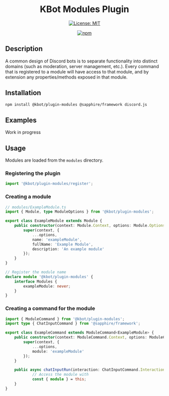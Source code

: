 <div align="center">

# KBot Modules Plugin

[![License: MIT](https://img.shields.io/badge/License-MIT-green.svg)](https://gitlab.com/kbot1/kbot-plugins/-/blob/main/LICENSE)

[![npm](https://img.shields.io/npm/v/@kbotdev/plugin-modules?color=crimson&logo=npm&label=@kbotdev/plugin-modules)](https://www.npmjs.com/package/@kbotdev/plugin-modules)

</div>

## Description

A common design of Discord bots is to separate functionality into distinct domains (such as moderation, server management, etc.). Every command that
is registered to a module will have access to that module, and by extension any properties/methods exposed in that module.

## Installation

```bash
npm install @kbot/plugin-modules @sapphire/framework discord.js
```

## Examples
Work in progress

## Usage

Modules are loaded from the `modules` directory.

### Registering the plugin

```typescript
import '@kbot/plugin-modules/register';
```

### Creating a module

```typescript
// modules/ExampleModule.ts
import { Module, type ModuleOptions } from '@kbot/plugin-modules';

export class ExampleModule extends Module {
	public constructor(context: Module.Context, options: Module.Options) {
		super(context, {
			...options,
			name: 'exampleModule',
			fullName: 'Example Module',
			description: 'An example module'
		});
	}
}

// Register the module name
declare module '@kbot/plugin-modules' {
	interface Modules {
		exampleModule: never;
	}
}
```

### Creating a command for the module

```typescript
import { ModuleCommand } from '@kbot/plugin-modules';
import type { ChatInputCommand } from '@sapphire/framework';

export class ExampleCommand extends ModuleCommand<ExampleModule> {
	public constructor(context: ModuleCommand.Context, options: ModuleCommand.Options) {
		super(context, {
			...options,
			module: 'exampleModule'
		});
	}

	public async chatInputRun(interaction: ChatInputCommand.Interaction) {
            // Access the module with
            const { module } = this;
	}
}
```
